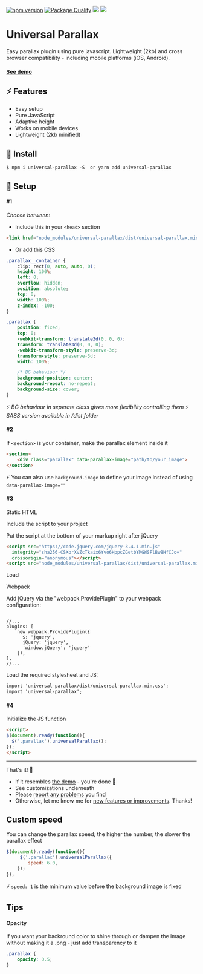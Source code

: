 
[![npm version](https://badge.fury.io/js/universal-parallax.svg)](https://badge.fury.io/js/universal-parallax) [![Package Quality](https://npm.packagequality.com/shield/universal-parallax.svg)](https://packagequality.com/#?package=universal-parallax) [![](https://data.jsdelivr.com/v1/package/npm/universal-parallax/badge?style=rounded)](https://www.jsdelivr.com/package/npm/universal-parallax) ![](https://img.shields.io/github/size/marrio-h/universal-parallax/dist/universal-parallax.min.js.svg?style=flat)

# Universal Parallax
Easy parallax plugin using pure javascript. Lightweight (2kb) and cross browser compatibility - including mobile platforms (iOS, Android).

#### [See demo](https://marrio-h.github.io/universal-parallax/demo/)


## :zap: Features
- Easy setup
- Pure JavaScript
- Adaptive height
- Works on mobile devices
- Lightweight (2kb minified)

## :floppy_disk: Install
`$ npm i universal-parallax -S  or yarn add universal-parallax`

## :rocket: Setup

#### #1
_Choose between:_

- Include this in your `<head>` section

```html
<link href="node_modules/universal-parallax/dist/universal-parallax.min.css" rel="stylesheet">
```

- Or add this CSS

```css
.parallax__container {
	clip: rect(0, auto, auto, 0);
	height: 100%;
	left: 0;
	overflow: hidden;
	position: absolute;
	top: 0;
	width: 100%;
	z-index: -100;
}

.parallax {
	position: fixed;
	top: 0;
	-webkit-transform: translate3d(0, 0, 0);
	transform: translate3d(0, 0, 0);
	-webkit-transform-style: preserve-3d;
	transform-style: preserve-3d;
	width: 100%;

	/* BG behaviour */
	background-position: center;
	background-repeat: no-repeat;
	background-size: cover;
}
```
:zap: _BG behaviour in seperate class gives more flexibility controlling them_
:zap: _SASS version available in /dist folder_

#### #2
If `<section>` is your container, make the parallax element inside it

```html
<section>
	<div class="parallax" data-parallax-image="path/to/your_image">
</section>
```

:zap: You can also use `background-image` to define your image instead of using `data-parallax-image=""`

#### #3
Static HTML

Include the script to your project

Put the script at the bottom of your markup right after jQuery

```html
<script src="https://code.jquery.com/jquery-3.4.1.min.js"
  integrity="sha256-CSXorXvZcTkaix6Yvo6HppcZGetbYMGWSFlBw8HfCJo="
  crossorigin="anonymous"></script>
<script src="node_modules/universal-parallax/dist/universal-parallax.min.js"></script>
```
Load

Webpack

Add jQuery via the "webpack.ProvidePlugin" to your webpack configuration:

```htmlconst webpack = require('webpack');

//...
plugins: [
    new webpack.ProvidePlugin({
      $: 'jquery',
      jQuery: 'jquery',
      'window.jQuery': 'jquery'
    }),
],
//...
```

Load the required stylesheet and JS:

```html
import 'universal-parallax/dist/universal-parallax.min.css';
import 'universal-parallax';
```
#### #4
Initialize the JS function

```html
<script>
$(document).ready(function(){
  $('.parallax').universalParallax();
});
</script>
```

---
That's it! :checkered_flag:
- If it resembles [the demo](https://marrio-h.github.io/universal-parallax/demo/) - you're done :tada:
- See customizations underneath
- Please [report any problems](https://github.com/marrio-h/universal-parallax/issues) you find
- Otherwise, let me know me for [new features or improvements](https://github.com/marrio-h/universal-parallax/projects/1#column-3080421). Thanks!

## Custom speed
You can change the parallax speed; the higher the number, the slower the parallax effect

```js
$(document).ready(function(){
     $('.parallax').universalParallax({
        speed: 6.0,
    });
});
```

:zap: `speed: 1` is the minimum value before the background image is fixed


## Tips

#### Opacity
If you want your backround color to shine through or dampen the image without making it a .png - just add transparency to it

```css
.parallax {
	opacity: 0.5;
}
```
